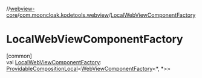 //[webview-core](../../index.md)/[com.mooncloak.kodetools.webview](index.md)/[LocalWebViewComponentFactory](-local-web-view-component-factory.md)

# LocalWebViewComponentFactory

[common]\
val [LocalWebViewComponentFactory](-local-web-view-component-factory.md): [ProvidableCompositionLocal](https://developer.android.com/reference/kotlin/androidx/compose/runtime/ProvidableCompositionLocal.html)&lt;[WebViewComponentFactory](-web-view-component-factory/index.md)&lt;*, *&gt;&gt;

